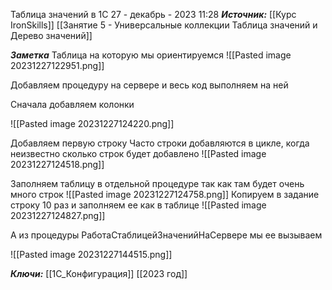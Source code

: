
Таблица значений в 1С
 27 - декабрь - 2023  11:28 
***Источник:***  [[Курс IronSkills]] [[Занятие 5 - Универсальные коллекции Таблица значений  и Дерево значений]]

***Заметка*** 
Таблица на которую мы ориентируемся
![[Pasted image 20231227122951.png]]

Добавляем процедуру на сервере
и весь код выполняем на ней

Сначала добавляем колонки

![[Pasted image 20231227124220.png]]


Добавляем первую строку
Часто строки добавляются в цикле, когда неизвестно сколько строк будет добавлено
![[Pasted image 20231227124518.png]]



Заполняем таблицу в отдельной процедуре
так как там будет очень много строк
![[Pasted image 20231227124758.png]]
Копируем в задание строку 10 раз и заполняем ее как в таблице
![[Pasted image 20231227124827.png]]



А из процедуры РаботаСтаблицейЗначенийНаСервере мы ее вызываем

![[Pasted image 20231227144515.png]]


***Ключи:*** [[1С_Конфигурация]] [[2023 год]]